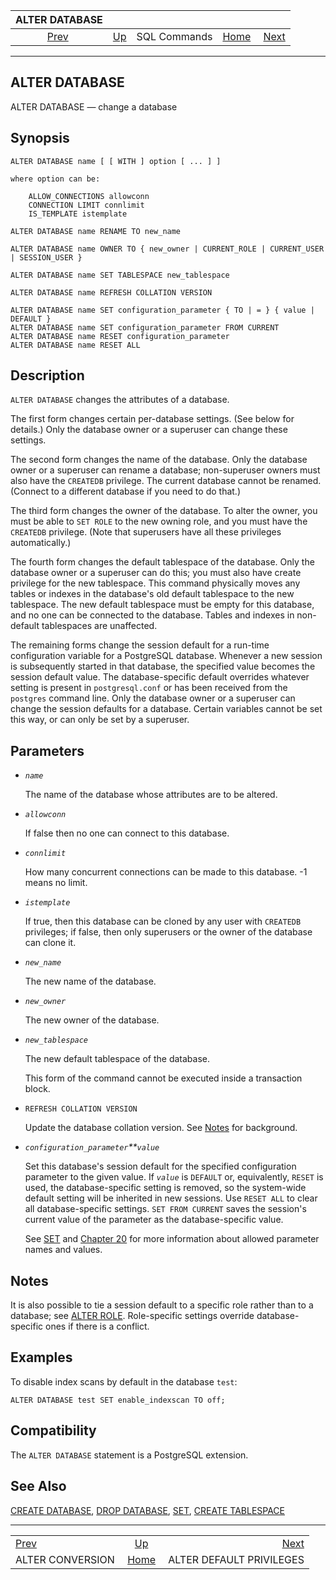 <!--?xml version="1.0" encoding="UTF-8" standalone="no"?-->

|                    ALTER DATABASE                    |                                        |              |                                                       |                                                                     |
| :--------------------------------------------------: | :------------------------------------- | :----------: | ----------------------------------------------------: | ------------------------------------------------------------------: |
| [Prev](sql-alterconversion.html "ALTER CONVERSION")  | [Up](sql-commands.html "SQL Commands") | SQL Commands | [Home](index.html "PostgreSQL 17devel Documentation") |  [Next](sql-alterdefaultprivileges.html "ALTER DEFAULT PRIVILEGES") |

***

[]()

## ALTER DATABASE

ALTER DATABASE — change a database

## Synopsis

    ALTER DATABASE name [ [ WITH ] option [ ... ] ]

    where option can be:

        ALLOW_CONNECTIONS allowconn
        CONNECTION LIMIT connlimit
        IS_TEMPLATE istemplate

    ALTER DATABASE name RENAME TO new_name

    ALTER DATABASE name OWNER TO { new_owner | CURRENT_ROLE | CURRENT_USER | SESSION_USER }

    ALTER DATABASE name SET TABLESPACE new_tablespace

    ALTER DATABASE name REFRESH COLLATION VERSION

    ALTER DATABASE name SET configuration_parameter { TO | = } { value | DEFAULT }
    ALTER DATABASE name SET configuration_parameter FROM CURRENT
    ALTER DATABASE name RESET configuration_parameter
    ALTER DATABASE name RESET ALL

## Description

`ALTER DATABASE` changes the attributes of a database.

The first form changes certain per-database settings. (See below for details.) Only the database owner or a superuser can change these settings.

The second form changes the name of the database. Only the database owner or a superuser can rename a database; non-superuser owners must also have the `CREATEDB` privilege. The current database cannot be renamed. (Connect to a different database if you need to do that.)

The third form changes the owner of the database. To alter the owner, you must be able to `SET ROLE` to the new owning role, and you must have the `CREATEDB` privilege. (Note that superusers have all these privileges automatically.)

The fourth form changes the default tablespace of the database. Only the database owner or a superuser can do this; you must also have create privilege for the new tablespace. This command physically moves any tables or indexes in the database's old default tablespace to the new tablespace. The new default tablespace must be empty for this database, and no one can be connected to the database. Tables and indexes in non-default tablespaces are unaffected.

The remaining forms change the session default for a run-time configuration variable for a PostgreSQL database. Whenever a new session is subsequently started in that database, the specified value becomes the session default value. The database-specific default overrides whatever setting is present in `postgresql.conf` or has been received from the `postgres` command line. Only the database owner or a superuser can change the session defaults for a database. Certain variables cannot be set this way, or can only be set by a superuser.

## Parameters

*   *`name`*

    The name of the database whose attributes are to be altered.

*   *`allowconn`*

    If false then no one can connect to this database.

*   *`connlimit`*

    How many concurrent connections can be made to this database. -1 means no limit.

*   *`istemplate`*

    If true, then this database can be cloned by any user with `CREATEDB` privileges; if false, then only superusers or the owner of the database can clone it.

*   *`new_name`*

    The new name of the database.

*   *`new_owner`*

    The new owner of the database.

*   *`new_tablespace`*

    The new default tablespace of the database.

    This form of the command cannot be executed inside a transaction block.

*   `REFRESH COLLATION VERSION`

    Update the database collation version. See [Notes](sql-altercollation.html#SQL-ALTERCOLLATION-NOTES "Notes") for background.

*   *`configuration_parameter`**`value`*

    Set this database's session default for the specified configuration parameter to the given value. If *`value`* is `DEFAULT` or, equivalently, `RESET` is used, the database-specific setting is removed, so the system-wide default setting will be inherited in new sessions. Use `RESET ALL` to clear all database-specific settings. `SET FROM CURRENT` saves the session's current value of the parameter as the database-specific value.

    See [SET](sql-set.html "SET") and [Chapter 20](runtime-config.html "Chapter 20. Server Configuration") for more information about allowed parameter names and values.

## Notes

It is also possible to tie a session default to a specific role rather than to a database; see [ALTER ROLE](sql-alterrole.html "ALTER ROLE"). Role-specific settings override database-specific ones if there is a conflict.

## Examples

To disable index scans by default in the database `test`:

    ALTER DATABASE test SET enable_indexscan TO off;

## Compatibility

The `ALTER DATABASE` statement is a PostgreSQL extension.

## See Also

[CREATE DATABASE](sql-createdatabase.html "CREATE DATABASE"), [DROP DATABASE](sql-dropdatabase.html "DROP DATABASE"), [SET](sql-set.html "SET"), [CREATE TABLESPACE](sql-createtablespace.html "CREATE TABLESPACE")

***

|                                                      |                                                       |                                                                     |
| :--------------------------------------------------- | :---------------------------------------------------: | ------------------------------------------------------------------: |
| [Prev](sql-alterconversion.html "ALTER CONVERSION")  |         [Up](sql-commands.html "SQL Commands")        |  [Next](sql-alterdefaultprivileges.html "ALTER DEFAULT PRIVILEGES") |
| ALTER CONVERSION                                     | [Home](index.html "PostgreSQL 17devel Documentation") |                                            ALTER DEFAULT PRIVILEGES |
